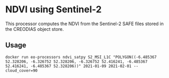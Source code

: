 # NDVI using Sentinel-2

This processor computes the NDVI from the Sentinel-2 SAFE files
stored in the CREODIAS object store.

## Usage

    docker run eo-processors ndvi_satpy S2_MSI_L1C "POLYGON((-6.485367 52.328206, -6.326752 52.328206, -6.326752 52.416241, -6.485367 52.416241, -6.485367 52.328206))" 2021-01-09 2021-02-01 --cloud_cover=90

